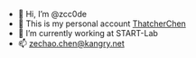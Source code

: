 - 👋 Hi, I’m @zcc0de
- 👀 This is my personal account [ThatcherChen](https://github.com/ThatcherChen)
- 🌱 I’m currently working at START-Lab
- 📫 zechao.chen@kangry.net

<!---
zcc0de/zcc0de is a ✨ special ✨ repository because its `README.md` (this file) appears on your GitHub profile.
You can click the Preview link to take a look at your changes.
--->
